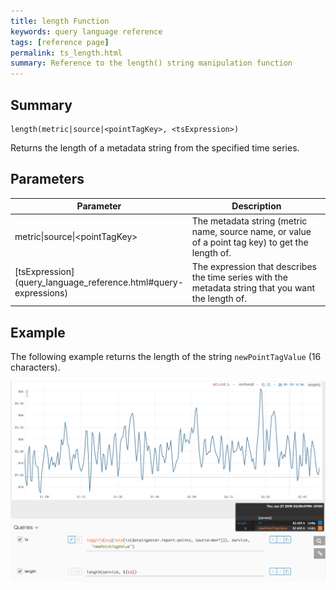 ```yaml
---
title: length Function
keywords: query language reference
tags: [reference page]
permalink: ts_length.html
summary: Reference to the length() string manipulation function
---
```

## Summary
```
length(metric|source|<pointTagKey>, <tsExpression>)
```
Returns the length of a metadata string from the specified time series.

## Parameters
<table style="width: 100%;">
<tbody>
<thead>
<tr><th width="30%">Parameter</th><th width="70%">Description</th></tr>
</thead>
<tr>
<td markdown="span">metric|source|&lt;pointTagKey&gt;</td>
<td markdown="span">The metadata string (metric name, source name, or value of a point tag key) to get the length of.</td></tr><tr>
<td markdown="span"> [tsExpression](query_language_reference.html#query-expressions)</td>
<td>The expression that describes the time series with the metadata string that you want the length of.</td></tr>
</tbody>
</table>


## Example

The following example returns the length of the string `newPointTagValue` (16 characters). 

![ts length](images/ts_length.png)
